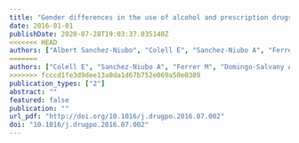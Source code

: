 ```yaml
---
title: "Gender differences in the use of alcohol and prescription drugs in relation to job insecurity. Testing a model of mediating factors."
date: 2016-01-01
publishDate: 2020-07-28T19:03:37.035140Z
<<<<<<< HEAD
authors: ["Albert Sanchez-Niubo", "Colell E", "Sanchez-Niubo A", "Ferrer M", "Domingo-Salvany A"]
=======
authors: ["Colell E", "Sanchez-Niubo A", "Ferrer M", "Domingo-Salvany A"]
>>>>>>> fcccd1fe3d9dee13a0da1d67b752e069a50e0389
publication_types: ["2"]
abstract: ""
featured: false
publication: ""
url_pdf: "http://doi.org/10.1016/j.drugpo.2016.07.002"
doi: "10.1016/j.drugpo.2016.07.002"
---
```


